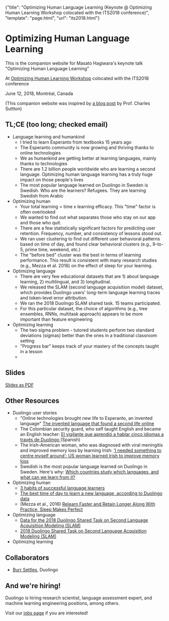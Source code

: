 {"title": "Optimizing Human Language Learning (Keynote @ Optimizing Human Learning Workshop colocated with the ITS2018 conference)", "template": "page.html", "url": "its2018.html"}

# Optimizing Human Language Learning

This is the companion website for Masato Hagiwara's keynote talk "Optimizing Human Language Learning"  

At [Optimizing Human Learning Workshop](https://humanlearn.io/) colocated with the ITS2018 conference

June 12, 2018, Montréal, Canada

(This companion website was inspired by [a blog post](http://www.theexclusive.org/2016/12/on-creating-companion-web-site-for-talks.html) by Prof. Charles Suttton)

## TL;CE (too long; checked email)

- Language learning and humankind
	- I tried to learn Esperanto from textbooks 15 years ago
	- The Esperanto community is now growing and thriving thanks to online technologies
	- We as humankind are getting better at learning languages, mainly thanks to technologies
	- There are 1.2 billion people worldwide who are learning a second language. Optimizing human language learning has a truly huge impact on those people's lives
	- The most popular language learned on Duolingo in Sweden is Swedish. Who are the learners? Refugees. They are learning Swedish from Arabic
- Optimizing human
	- Your total learning = time x learning efficacy. This "time" factor is often overlooked 
	- We wanted to find out what separates those who stay on our app and those who quit.
	- There are a few statistically significant factors for predicting user retention. Frequency, number, and consistency of lessons stood out.
	- We ran user clustering to find out different user behavioral patterns based on time of day, and found clear behavioral clusters (e.g., 9-to-5, prime time, weekend, etc.) 
	- The "before bed" cluster was the best in terms of learning performance. This result is consistent with many research studies (e.g., Mezza et al. 2016) on the effect of sleep for your learning. 
- Optimizing language
	- There are very few educational datasets that are 1) about language learning, 2) multilingual, and 3) longitudinal.
	- We released the SLAM (second language acquisition model) dataset, which provides Duolingo users' long-term language learning traces and token-level error attribution.
	- We ran the 2018 Duolingo SLAM shared task. 15 teams participated.
	- For this particular dataset, the choice of algorithms (e.g., tree ensembles, RNNs, multitask approach) appears to be more important than feature engineering
- Optimizing learning 
	- The two sigma problem - tutored students perform two standard deviations (sigmas) better than the ones in a traditional classroom setting 
	- "Progress bar" keeps track of your mastery of the concepts taught in a lesson
	- 

## Slides

[Slides as PDF](/files/201806_OptimizingHumanLearning_Hagiwara.pdf)

## Other Resources

- Duolingo user stories
	- "Online technologies brought new life to Esperanto, an invented language" [The invented language that found a second life online](http://www.bbc.com/future/story/20180110-the-invented-language-that-found-a-second-life-online)
	- The Colombian security guard, who self taught English and became an English teacher: [El vigilante que aprendió a hablar cinco idiomas a través de Duolingo
](https://www.semana.com/educacion/articulo/el-vigilante-de-seguridad-que-aprendio-a-hablar-cinco-idiomas-a-traves-de-duolingo-y-aplicaciones/518081) (Spanish)   
	- The Irish-American woman, who was diagnosed with viral meningitis and improved memory loss by learning Irish:  ['I needed something to centre myself around': US woman learned Irish to improve memory loss](
http://www.thejournal.ie/us-woman-learning-irish-3349879-Apr2017/)
	- Swedish is the most popular language learned on Duolingo in Sweden. Here's why: [Which countries study which languages, and what can we learn from it?](http://making.duolingo.com/which-countries-study-which-languages-and-what-can-we-learn-from-it)
- Optimizing human
	- [3 habits of successful language learners](https://techcrunch.com/2017/03/05/3-habits-of-successful-language-learners/)
	- [The best time of day to learn a new language, according to Duolingo data](https://qz.com/1215361/the-best-time-of-day-to-learn-a-new-language-according-duolingo-data/)
	- (Mezza et al., 2016) [Relearn Faster and Retain Longer Along With Practice, Sleep Makes Perfect](http://journals.sagepub.com/doi/abs/10.1177/0956797616659930)
- Optimizing language
	- [Data for the 2018 Duolingo Shared Task on Second Language Acquisition Modeling (SLAM)](https://dataverse.harvard.edu/dataset.xhtml?persistentId=doi:10.7910/DVN/8SWHNO)
	- [2018 Duolingo Shared Task on Second Language Acquisition Modeling (SLAM)](http://sharedtask.duolingo.com/) 
- Optimizing learning


## Collaborators

- [Burr Settles](http://burrsettles.com/), Duolingo

## And we're hiring!

Duolingo is hiring research scientist, language assessment expert, and machine learning engineering positions, among others.

Visit our [jobs page](https://www.duolingo.com/jobs) if you are interested!

 
